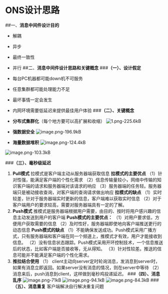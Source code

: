 # **ONS设计思路**
##一、**消息中间件设计目的**
 - 解耦
 - 异步
 - 最终一致性
 - 并行
##二、**消息中间件设计思路和关键概念**
###**（一）、设计假定**
 - 每台PC机器都可能down机不可服务
 - 任意集群都可能处理能力不足
 - 最坏事情一定会发生
 - 内网环境需要低延迟来提供最佳用户体验
###**（二）、关键概念**
 - **分布式集群化**（每个地方要可以高扩展和收缩）
 ![1.png-225.6kB][1]


 - **强数据安全**
 ![image.png-196.9kB][2]


 - **海量数据堆积**
 ![image.png-124.4kB][3]


![image.png-103.3kB][4]


###**（三）、毫秒级延迟**
 1. **Pull模式**
    拉模式是客户端主动从服务器端获取信息
        **拉模式的主要优点**
            （1）针对性强，能满足客户端的个性化需求
            （2）信息传输量较小，网络中传输的知识客户端的请求和服务器端对该请求的响应
            （3）服务器端的任务轻。服务器端只是被动接收查询，对客户端的查询请求做出响应
        **拉模式的缺点**
            （1）实时较差，针对于服务器端实时更新的信息，客户端难以获取实时信息
            （2）对于客户端用户的要求较高，需要对服务器端具有一定的了解。
 2. **Push模式**
    推模式是服务器端根据用户需要，由目的、按时将用户感兴趣的信息主动发送到用户的客户端
       **Push模式的主要优点：**
            （1）对用户要求低，方便用户获取需要的信息
            （2）及时性好，服务器端即使地向客户端推送更行的动态信息
       **Push模式的缺点**
            （1）不能确保发送成功。Push模式采用广播方式，只有服务器端和客户端在同一个频道上，推模式才有效，用户才能接收到信息。
            （2）没有信息状态跟踪。Push模式采用开环控制技术，一个信息推送后的状态，比如客户端是否接收等，无从得知。
            （3）针对性较差。推送的信息可能并不能满足客户端的个性化需求。
 3. **推拉结合使用**
      （1） client主动向server定时轮询消息，发消息到server时，如果有消息立即返回。如果server没有消息的情况，则在server中等待
      （2）消息来后，push消息到client，这样做到毫秒鸡投递延迟。
###**（四）、消息乱序**
![image.png-71kB][5]
![image.png-94.1kB][6]
![image.png-84.3kB][7]
###**（五）、消息重复**
      客户端解决自行解决重复问题

  [1]: http://static.zybuluo.com/yzz19881016/r5rmmvu4w66zd3e2y8ac5cg0/1.png
  [2]: http://static.zybuluo.com/yzz19881016/4co5zrgv0ns4ed08xfwnq5w4/image.png
  [3]: http://static.zybuluo.com/yzz19881016/ujoxx7k0xjvif90iconiq7y9/image.png
  [4]: http://static.zybuluo.com/yzz19881016/wggckdm7wcxdszaki3ck10iy/image.png
  [5]: http://static.zybuluo.com/yzz19881016/0at4b30sbqswswfvmd17caqz/image.png
  [6]: http://static.zybuluo.com/yzz19881016/iz1py6jionwa007jd37b0yxu/image.png
  [7]: http://static.zybuluo.com/yzz19881016/pb4e0cmf510mz3hu18kr9w9b/image.png